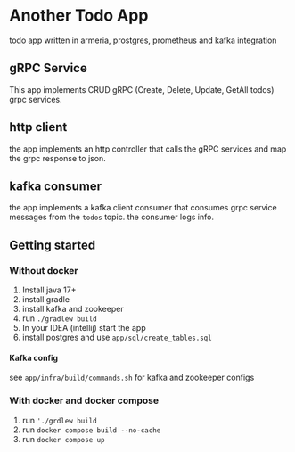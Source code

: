 # Another Todo App
todo app written in armeria, prostgres, prometheus and kafka integration

## gRPC Service

This app implements CRUD gRPC (Create, Delete, Update, GetAll todos)
grpc services.

## http client

the app implements an http controller that calls the gRPC
services and map the grpc response to json. 

## kafka consumer

the app implements a kafka client consumer that consumes
grpc service messages from the `todos` topic. the consumer logs info.

## Getting started
### Without docker

1. Install java 17+
2. install gradle
3. install kafka and zookeeper
4. run `./gradlew build`
5. In your IDEA (intellij) start the app
6. install postgres and use `app/sql/create_tables.sql`
#### Kafka config
see `app/infra/build/commands.sh` for kafka and zookeeper configs

### With docker and docker compose

1. run `'./grdlew build`
2. run `docker compose build --no-cache`
3. run `docker compose up`



